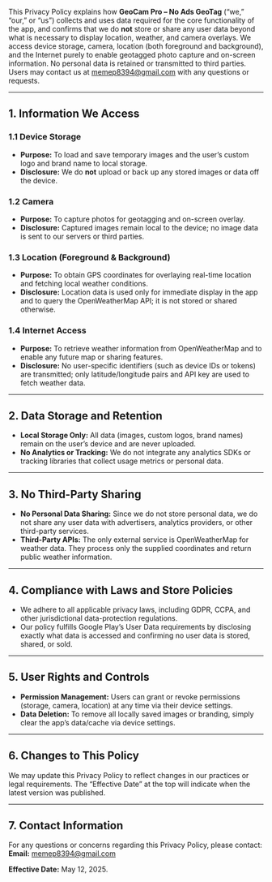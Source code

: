 This Privacy Policy explains how **GeoCam Pro – No Ads GeoTag** (“we,” “our,” or “us”) collects and uses data required for the core functionality of the app, and confirms that we do **not** store or share any user data beyond what is necessary to display location, weather, and camera overlays. We access device storage, camera, location (both foreground and background), and the Internet purely to enable geotagged photo capture and on-screen information. No personal data is retained or transmitted to third parties. Users may contact us at [memep8394@gmail.com](mailto:memep8394@gmail.com) with any questions or requests.

---

## 1. Information We Access

### 1.1 Device Storage

* **Purpose:** To load and save temporary images and the user’s custom logo and brand name to local storage.
* **Disclosure:** We do **not** upload or back up any stored images or data off the device.

### 1.2 Camera

* **Purpose:** To capture photos for geotagging and on-screen overlay.
* **Disclosure:** Captured images remain local to the device; no image data is sent to our servers or third parties. 

### 1.3 Location (Foreground & Background)

* **Purpose:** To obtain GPS coordinates for overlaying real-time location and fetching local weather conditions.
* **Disclosure:** Location data is used only for immediate display in the app and to query the OpenWeatherMap API; it is not stored or shared otherwise. 

### 1.4 Internet Access

* **Purpose:** To retrieve weather information from OpenWeatherMap and to enable any future map or sharing features.
* **Disclosure:** No user-specific identifiers (such as device IDs or tokens) are transmitted; only latitude/longitude pairs and API key are used to fetch weather data. 

---

## 2. Data Storage and Retention

* **Local Storage Only:** All data (images, custom logos, brand names) remain on the user’s device and are never uploaded.
* **No Analytics or Tracking:** We do not integrate any analytics SDKs or tracking libraries that collect usage metrics or personal data. 

---

## 3. No Third-Party Sharing

* **No Personal Data Sharing:** Since we do not store personal data, we do not share any user data with advertisers, analytics providers, or other third-party services. 
* **Third-Party APIs:** The only external service is OpenWeatherMap for weather data. They process only the supplied coordinates and return public weather information. 

---

## 4. Compliance with Laws and Store Policies

* We adhere to all applicable privacy laws, including GDPR, CCPA, and other jurisdictional data-protection regulations.
* Our policy fulfills Google Play’s User Data requirements by disclosing exactly what data is accessed and confirming no user data is stored, shared, or sold. 

---

## 5. User Rights and Controls

* **Permission Management:** Users can grant or revoke permissions (storage, camera, location) at any time via their device settings.
* **Data Deletion:** To remove all locally saved images or branding, simply clear the app’s data/cache via device settings.

---

## 6. Changes to This Policy

We may update this Privacy Policy to reflect changes in our practices or legal requirements. The “Effective Date” at the top will indicate when the latest version was published.

---

## 7. Contact Information

For any questions or concerns regarding this Privacy Policy, please contact:
**Email:** [memep8394@gmail.com](mailto:memep8394@gmail.com) 

**Effective Date:** May 12, 2025.

